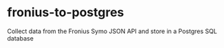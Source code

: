# fronius-to-postgres
Collect data from the Fronius Symo JSON API and store in a Postgres SQL database
